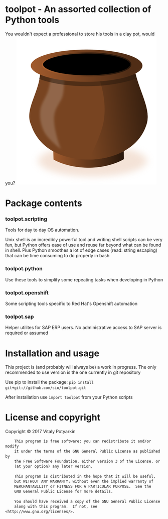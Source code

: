 # toolpot - An assorted collection of Python tools
You wouldn't expect a professional to store his tools in a clay pot, would you?
![toolpot logo](docs/logo/toolpot.svg)


# Package contents
### toolpot.scripting
Tools for day to day OS automation.

Unix shell is an incredibly powerful tool
and writing shell scripts can be very fun, but Python offers ease of use
and reuse far beyond what can be found in shell. Plus Python smoothes a lot of
edge cases (read: string escaping) that can be time consuming to do properly
in bash

### toolpot.python
Use these tools to simplify some repeating tasks when developing in Python

### toolpot.openshift
Some scripting tools specific to Red Hat's Openshift automation

### toolpot.sap
Helper utilites for SAP ERP users. No administrative access to SAP server is
required or assumed


# Installation and usage
This project is (and probably will always be) a work in progress. The only
recommended to use version is the one currently in git repository

Use pip to install the package:
`pip install git+git://github.com/sio/toolpot.git`

After installation use `import toolpot` from your Python scripts

# License and copyright
Copyright © 2017 Vitaly Potyarkin
```
    This program is free software: you can redistribute it and/or modify
    it under the terms of the GNU General Public License as published by
    the Free Software Foundation, either version 3 of the License, or
    (at your option) any later version.

    This program is distributed in the hope that it will be useful,
    but WITHOUT ANY WARRANTY; without even the implied warranty of
    MERCHANTABILITY or FITNESS FOR A PARTICULAR PURPOSE.  See the
    GNU General Public License for more details.

    You should have received a copy of the GNU General Public License
    along with this program.  If not, see <http://www.gnu.org/licenses/>.
```
